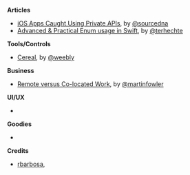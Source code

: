 **Articles**

* [iOS Apps Caught Using Private APIs](https://sourcedna.com/blog/20151018/ios-apps-using-private-apis.html), by [@sourcedna](https://twitter.com/sourcedna)
* [Advanced & Practical Enum usage in Swift](http://appventure.me/2015/10/17/advanced-practical-enum-examples/), by [@terhechte](https://twitter.com/terhechte)

**Tools/Controls**

* [Cereal](https://github.com/Weebly/Cereal), by [@weebly](https://twitter.com/weebly)

**Business**

* [Remote versus Co-located Work](http://martinfowler.com/articles/remote-or-co-located.html), by [@martinfowler](https://twitter.com/martinfowler)

**UI/UX**

* 


**Goodies**

* 


**Credits**

* [rbarbosa](https://github.com/rbarbosa), 
